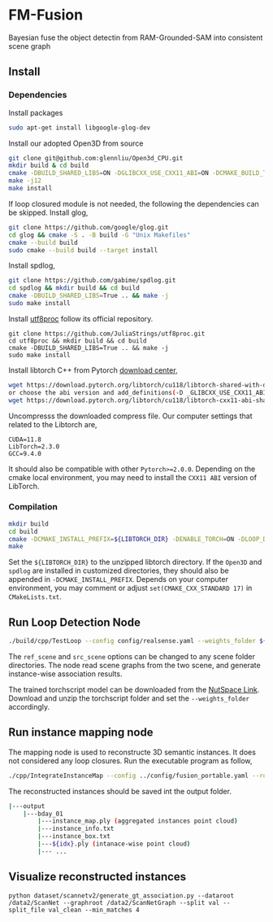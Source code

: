 # FM-Fusion

Bayesian fuse the object detectin from RAM-Grounded-SAM into consistent scene graph

## Install

### Dependencies
Install packages
```bash
sudo apt-get install libgoogle-glog-dev
```

Install our adopted Open3D from source

```bash
git clone git@github.com:glennliu/Open3d_CPU.git
mkdir build & cd build
cmake -DBUILD_SHARED_LIBS=ON -DGLIBCXX_USE_CXX11_ABI=ON -DCMAKE_BUILD_TYPE=Release -DUSE_SYSTEM_FMT=ON ..
make -j12
make install
```

If loop closured module is not needed, the following the dependencies can be skipped.
Install glog,

```bash
git clone https://github.com/google/glog.git
cd glog && cmake -S . -B build -G "Unix Makefiles"
cmake --build build
sudo cmake --build build --target install
```

Install spdlog,

```bash
git clone https://github.com/gabime/spdlog.git
cd spdlog && mkdir build && cd build
cmake -DBUILD_SHARED_LIBS=True .. && make -j
sudo make install
```

Install [utf8proc](github.com:JuliaStrings/utf8proc.git) follow its official repository.

```angular2html
git clone https://github.com/JuliaStrings/utf8proc.git
cd utf8proc && mkdir build && cd build
cmake -DBUILD_SHARED_LIBS=True .. && make -j
sudo make install
```

Install libtorch C++ from
Pytorch [download center](https://pytorch.org/get-started/locally/#supported-linux-distributions),

```bash
wget https://download.pytorch.org/libtorch/cu118/libtorch-shared-with-deps-2.3.0%2Bcu118.zip
or choose the abi version and add_definitions(-D _GLIBCXX_USE_CXX11_ABI=1) in CMakeLists.txt
wget https://download.pytorch.org/libtorch/cu118/libtorch-cxx11-abi-shared-with-deps-2.3.0%2Bcu118.zip
```

Uncompresss the downloaded compress file. Our computer settings that related to the Libtorch are,

```
CUDA=11.8
LibTorch=2.3.0
GCC=9.4.0
```

It should also be compatible with other ```Pytorch>=2.0.0```. Depending on the cmake local environment, you may need to
install the ```CXX11 ABI``` version of LibTorch.

### Compilation

```bash
mkdir build
cd build
cmake -DCMAKE_INSTALL_PREFIX=${LIBTORCH_DIR} -DENABLE_TORCH=ON -DLOOP_DETECTION=ON ..
make
```
Set the ```${LIBTORCH_DIR}``` to the unzipped libtorch directory. If the ```Open3D``` and ```spdlog``` are installed in customized directories, they should also be appended in ```-DCMAKE_INSTALL_PREFIX```. 
Depends on your computer environment, you may comment or adjust ```set(CMAKE_CXX_STANDARD 17)``` in ```CMakeLists.txt```.

## Run Loop Detection Node

```bash
./build/cpp/TestLoop --config config/realsense.yaml --weights_folder ${TORCHSCRIPT_FOLDER} --ref_scene /data2/sgslam/val/uc0107_00a --src_scene /data2/sgslam/val/uc0107_00b
```

The ```ref_scene``` and ```src_scene``` options can be changed to any scene folder directories. The node read scene
graphs from the two scene, and generate instance-wise association results.

The trained torchscript model can be downloaded from
the [NutSpace Link](https://www.jianguoyun.com/p/DWQgL7oQpKe2Chi8ntEFIAA). Download and unzip the torchscript folder and
set the ```--weights_folder``` accordingly.

## Run instance mapping node

The mapping node is used to reconstructe 3D semantic instances. It does not considered any loop closures.
Run the executable program as follow,

```bash
./cpp/IntegrateInstanceMap --config ../config/fusion_portable.yaml --root ${FusionPortableRoot}/scans/bday_03 --prediction prediction_no_augment --frame_gap 10 --output ${FusionPortableRoot}/output
```

The reconstructed instances should be saved int the output folder.

```bash
|---output
    |---bday_01
        |---instance_map.ply (aggregated instances point cloud)
        |---instance_info.txt
        |---instance_box.txt
        |---${idx}.ply (intanace-wise point cloud)
        |--- ...
```

## Visualize reconstructed instances

```
python dataset/scannetv2/generate_gt_association.py --dataroot /data2/ScanNet --graphroot /data2/ScanNetGraph --split val --split_file val_clean --min_matches 4
```

<!-- 
## Run Python version of instance mapping node 
The python verision is based on existed interface of Open3D. It is slower. 
The ```${SCANNET_ROOT}``` folder should be organized like FusionPortable data structure. Target scans should be put in ```split/${SPLIT_FILE_NAME}.txt``` file.
Run the mapping node,
```bash
python scripts/semantic_mapping.py --data_root ${SCANNET_ROOT} --prior_model measurement_model/bayesian --output_folder demo --prediction_folder prediction_no_augment --split val --split_file ${SPLIT_FILE_NAME}
```
The output files should be at ```${SCANNET_ROOT}/output/demo```.

To refine the instances volume,
```bash
python scripts/postfuse.py --dataroot ${SCANNET_ROOT} --split_file ${SPLIT_FILE_NAME} --debug_folder demo --prior_model bayesian --measurement_dir measurement model
```
The output files should be at ```${SCANNET_ROOT}/output/demo_refined```.

 -->
